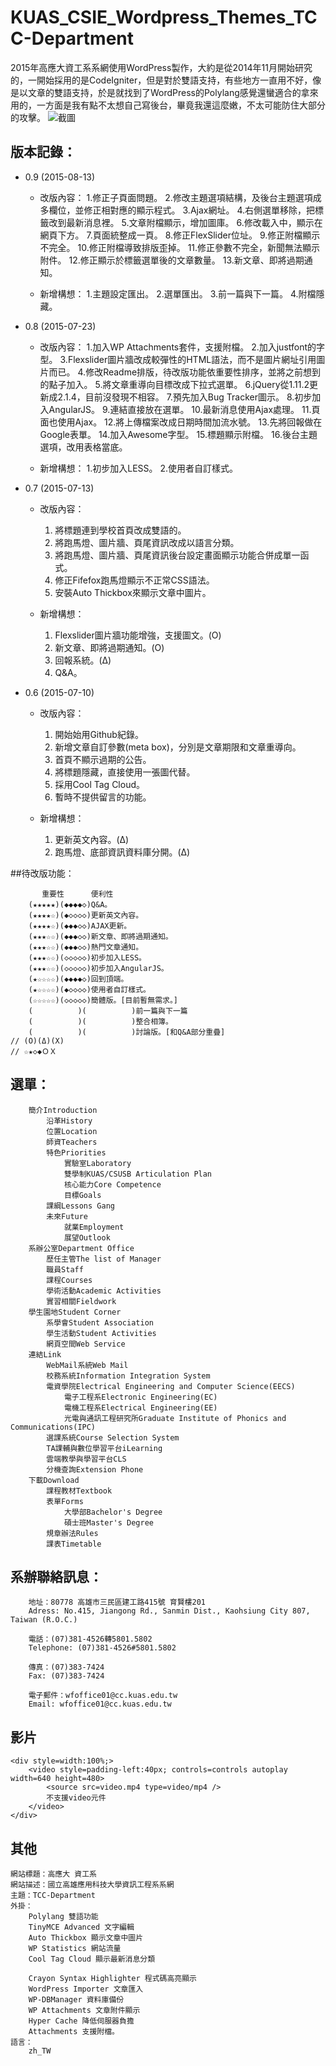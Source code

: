 # KUAS_CSIE_Wordpress_Themes_TCC-Department

2015年高應大資工系系網使用WordPress製作，大約是從2014年11月開始研究的，一開始採用的是CodeIgniter，但是對於雙語支持，有些地方一直用不好，像是以文章的雙語支持，於是就找到了WordPress的Polylang感覺還蠻適合的拿來用的，一方面是我有點不太想自己寫後台，畢竟我還這麼嫩，不太可能防住大部分的攻擊。
![截圖](screenshot.png)

## 版本記錄：

+ 0.9 (2015-08-13)
    - 改版內容：
        1.修正子頁面問題。
        2.修改主題選項結構，及後台主題選項成多欄位，並修正相對應的顯示程式。
        3.Ajax網址。
        4.右側選單移除，把標籤改到最新消息裡。
        5.文章附檔顯示，增加圖庫。
        6.修改載入中，顯示在網頁下方。
        7.頁面統整成一頁。
        8.修正FlexSlider位址。
        9.修正附檔顯示不完全。
        10.修正附檔導致排版歪掉。
        11.修正參數不完全，新聞無法顯示附件。
        12.修正顯示於標籤選單後的文章數量。
        13.新文章、即將過期通知。

    - 新增構想：
        1.主題設定匯出。
        2.選單匯出。
        3.前一篇與下一篇。
        4.附檔隱藏。

+ 0.8 (2015-07-23)
    - 改版內容：
        1.加入WP Attachments套件，支援附檔。
        2.加入justfont的字型。
        3.Flexslider圖片牆改成較彈性的HTML語法，而不是圖片網址引用圖片而已。
        4.修改Readme排版，待改版功能依重要性排序，並將之前想到的點子加入。
        5.將文章重導向目標改成下拉式選單。
        6.jQuery從1.11.2更新成2.1.4，目前沒發現不相容。
        7.預先加入Bug Tracker圖示。
        8.初步加入AngularJS。
        9.連結直接放在選單。
        10.最新消息使用Ajax處理。
        11.頁面也使用Ajax。
        12.將上傳檔案改成日期時間加流水號。
        13.先將回報做在Google表單。
        14.加入Awesome字型。
        15.標題顯示附檔。
        16.後台主題選項，改用表格當底。

    - 新增構想：
        1.初步加入LESS。
        2.使用者自訂樣式。

+ 0.7 (2015-07-13)
    - 改版內容：
        1. 將標題連到學校首頁改成雙語的。
        2. 將跑馬燈、圖片牆、頁尾資訊改成以語言分類。
        3. 將跑馬燈、圖片牆、頁尾資訊後台設定畫面顯示功能合併成單一函式。
        4. 修正Fifefox跑馬燈顯示不正常CSS語法。
        5. 安裝Auto Thickbox來顯示文章中圖片。

    - 新增構想：
        1. Flexslider圖片牆功能增強，支援圖文。(O)
        2. 新文章、即將過期通知。(O)
        3. 回報系統。(Δ)
        4. Q&A。

+ 0.6 (2015-07-10)
    - 改版內容：
        1. 開始始用Github紀錄。
        2. 新增文章自訂參數(meta box)，分別是文章期限和文章重導向。
        3. 首頁不顯示過期的公告。
        4. 將標題隱藏，直接使用一張圖代替。
        5. 採用Cool Tag Cloud。
        6. 暫時不提供留言的功能。

    - 新增構想：
        1. 更新英文內容。(Δ)
        2. 跑馬燈、底部資訊資料庫分開。(Δ)

##待改版功能：

```
       重要性      便利性
    (★★★★★)(◆◆◆◆◇)Q&A。
    (★★★★☆)(◆◇◇◇◇)更新英文內容。
    (★★★★☆)(◆◆◆◇◇)AJAX更新。
    (★★★☆☆)(◆◆◆◇◇)新文章、即將過期通知。
    (★★★☆☆)(◆◆◆◇◇)熱門文章通知。
    (★★★☆☆)(◇◇◇◇◇)初步加入LESS。
    (★★★☆☆)(◇◇◇◇◇)初步加入AngularJS。
    (★☆☆☆☆)(◆◆◆◆◇)回到頂端。
    (★☆☆☆☆)(◆◇◇◇◇)使用者自訂樣式。
    (☆☆☆☆☆)(◇◇◇◇◇)簡體版。[目前暫無需求。]
    (          )(          )前一篇與下一篇
    (          )(          )整合相簿。
    (          )(          )討論版。[和Q&A部分重疊]
// (O)(Δ)(Χ)
// ☆★◇◆ＯＸ
```

## 選單：

```
    簡介Introduction
        沿革History
        位置Location
        師資Teachers
        特色Priorities
            實驗室Laboratory
            雙學制KUAS/CSUSB Articulation Plan
            核心能力Core Competence
            目標Goals
        課綱Lessons Gang
        未來Future
            就業Employment
            展望Outlook
    系辦公室Department Office
        歷任主管The list of Manager
        職員Staff
        課程Courses
        學術活動Academic Activities
        實習相關Fieldwork
    學生園地Student Corner
        系學會Student Association
        學生活動Student Activities
        網頁空間Web Service
    連結Link
        WebMail系統Web Mail
        校務系統Information Integration System
        電資學院Electrical Engineering and Computer Science(EECS)
            電子工程系Electronic Engineering(EC)
            電機工程系Electrical Engineering(EE)
            光電與通訊工程研究所Graduate Institute of Phonics and Communications(IPC)
        選課系統Course Selection System
        TA課輔與數位學習平台iLearning
        雲端教學與學習平台CLS
        分機查詢Extension Phone
    下載Download
        課程教材Textbook
        表單Forms
            大學部Bachelor's Degree
            碩士班Master's Degree
        規章辦法Rules
        課表Timetable
```

## 系辦聯絡訊息：

```
    地址：80778 高雄市三民區建工路415號 育賢樓201
    Adress: No.415, Jiangong Rd., Sanmin Dist., Kaohsiung City 807, Taiwan (R.O.C.)

    電話：(07)381-4526轉5801.5802
    Telephone: (07)381-4526#5801.5802

    傳真：(07)383-7424
    Fax: (07)383-7424

    電子郵件：wfoffice01@cc.kuas.edu.tw
    Email: wfoffice01@cc.kuas.edu.tw
```

## 影片

```
<div style=width:100%;>
    <video style=padding-left:40px; controls=controls autoplay width=640 height=480>
        <source src=video.mp4 type=video/mp4 />
        不支援video元件
    </video>
</div>
```

## 其他

```
網站標題：高應大 資工系
網站描述：國立高雄應用科技大學資訊工程系系網
主題：TCC-Department
外掛：
    Polylang 雙語功能
    TinyMCE Advanced 文字編輯
    Auto Thickbox 顯示文章中圖片
    WP Statistics 網站流量
    Cool Tag Cloud 顯示最新消息分類

    Crayon Syntax Highlighter 程式碼高亮顯示
    WordPress Importer 文章匯入
    WP-DBManager 資料庫備份
    WP Attachments 文章附件顯示
    Hyper Cache 降低伺服器負擔
    Attachments 支援附檔。
語言：
    zh_TW
```
